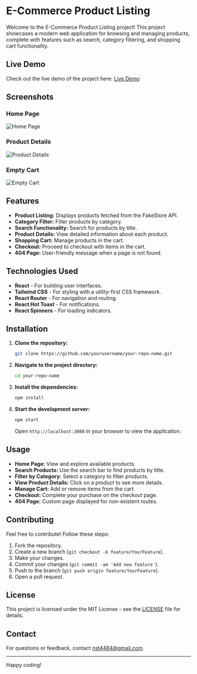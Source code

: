 # E-Commerce Product Listing

Welcome to the E-Commerce Product Listing project! This project showcases a modern web application for browsing and managing products, complete with features such as search, category filtering, and shopping cart functionality.

## Live Demo

Check out the live demo of the project here: [Live Demo](https://your-deployed-link.com)

## Screenshots

### Home Page

![Home Page](https://your-image-hosting-link.com/home-page-screenshot.png)

### Product Details

![Product Details](https://your-image-hosting-link.com/product-details-screenshot.png)

### Empty Cart

![Empty Cart](https://your-image-hosting-link.com/empty-cart-screenshot.png)

## Features

- **Product Listing:** Displays products fetched from the FakeStore API.
- **Category Filter:** Filter products by category.
- **Search Functionality:** Search for products by title.
- **Product Details:** View detailed information about each product.
- **Shopping Cart:** Manage products in the cart.
- **Checkout:** Proceed to checkout with items in the cart.
- **404 Page:** User-friendly message when a page is not found.

## Technologies Used

- **React** - For building user interfaces.
- **Tailwind CSS** - For styling with a utility-first CSS framework.
- **React Router** - For navigation and routing.
- **React Hot Toast** - For notifications.
- **React Spinners** - For loading indicators.

## Installation

1. **Clone the repository:**

    ```bash
    git clone https://github.com/yourusername/your-repo-name.git
    ```

2. **Navigate to the project directory:**

    ```bash
    cd your-repo-name
    ```

3. **Install the dependencies:**

    ```bash
    npm install
    ```

4. **Start the development server:**

    ```bash
    npm start
    ```

    Open `http://localhost:3000` in your browser to view the application.

## Usage

- **Home Page:** View and explore available products.
- **Search Products:** Use the search bar to find products by title.
- **Filter by Category:** Select a category to filter products.
- **View Product Details:** Click on a product to see more details.
- **Manage Cart:** Add or remove items from the cart.
- **Checkout:** Complete your purchase on the checkout page.
- **404 Page:** Custom page displayed for non-existent routes.

## Contributing

Feel free to contribute! Follow these steps:
1. Fork the repository.
2. Create a new branch (`git checkout -b feature/YourFeature`).
3. Make your changes.
4. Commit your changes (`git commit -am 'Add new feature'`).
5. Push to the branch (`git push origin feature/YourFeature`).
6. Open a pull request.

## License

This project is licensed under the MIT License - see the [LICENSE](LICENSE) file for details.

## Contact

For questions or feedback, contact [nst4484@gmail.com](mailto:nst4484@gmail.com).

---

Happy coding!
